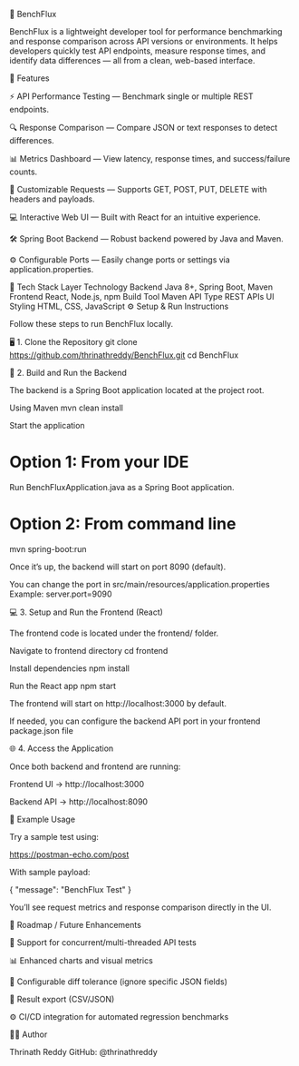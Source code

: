 🚀 BenchFlux

BenchFlux is a lightweight developer tool for performance benchmarking and response comparison across API versions or environments.
It helps developers quickly test API endpoints, measure response times, and identify data differences — all from a clean, web-based interface.

🌟 Features

⚡ API Performance Testing — Benchmark single or multiple REST endpoints.

🔍 Response Comparison — Compare JSON or text responses to detect differences.

📊 Metrics Dashboard — View latency, response times, and success/failure counts.

🧩 Customizable Requests — Supports GET, POST, PUT, DELETE with headers and payloads.

💻 Interactive Web UI — Built with React for an intuitive experience.

🛠️ Spring Boot Backend — Robust backend powered by Java and Maven.

⚙️ Configurable Ports — Easily change ports or settings via application.properties.

🧰 Tech Stack
Layer	Technology
Backend	Java 8+, Spring Boot, Maven
Frontend	React, Node.js, npm
Build Tool	Maven
API Type	REST APIs
UI Styling	HTML, CSS, JavaScript
⚙️ Setup & Run Instructions

Follow these steps to run BenchFlux locally.

🖥️ 1. Clone the Repository
git clone https://github.com/thrinathreddy/BenchFlux.git
cd BenchFlux

🔧 2. Build and Run the Backend

The backend is a Spring Boot application located at the project root.

Using Maven
mvn clean install

Start the application
# Option 1: From your IDE
Run BenchFluxApplication.java as a Spring Boot application.

# Option 2: From command line
mvn spring-boot:run


Once it’s up, the backend will start on port 8090 (default).

You can change the port in src/main/resources/application.properties
Example:
server.port=9090

💻 3. Setup and Run the Frontend (React)

The frontend code is located under the frontend/
 folder.

Navigate to frontend directory
cd frontend

Install dependencies
npm install

Run the React app
npm start


The frontend will start on http://localhost:3000
 by default.

If needed, you can configure the backend API port in your frontend package.json file

🌐 4. Access the Application

Once both backend and frontend are running:

Frontend UI → http://localhost:3000

Backend API → http://localhost:8090

📘 Example Usage

Try a sample test using:

https://postman-echo.com/post


With sample payload:

{
  "message": "BenchFlux Test"
}


You’ll see request metrics and response comparison directly in the UI.

🧭 Roadmap / Future Enhancements

🧵 Support for concurrent/multi-threaded API tests

📊 Enhanced charts and visual metrics

🧮 Configurable diff tolerance (ignore specific JSON fields)

🧱 Result export (CSV/JSON)

⚙️ CI/CD integration for automated regression benchmarks

👨‍💻 Author

Thrinath Reddy
GitHub: @thrinathreddy
